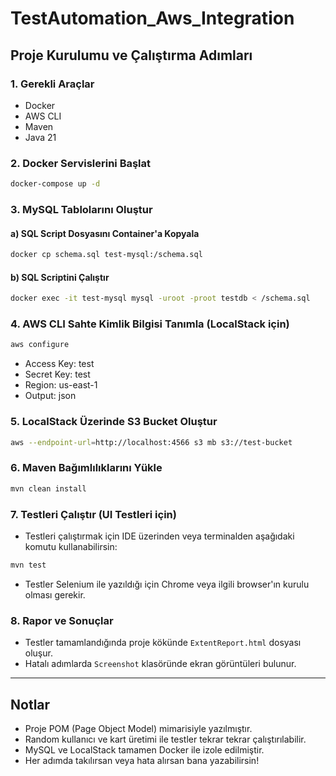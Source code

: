 # TestAutomation_Aws_Integration

## Proje Kurulumu ve Çalıştırma Adımları

### 1. Gerekli Araçlar
- Docker
- AWS CLI
- Maven
- Java 21

### 2. Docker Servislerini Başlat
```sh
docker-compose up -d
```

### 3. MySQL Tablolarını Oluştur

#### a) SQL Script Dosyasını Container'a Kopyala
```sh
docker cp schema.sql test-mysql:/schema.sql
```

#### b) SQL Scriptini Çalıştır
```sh
docker exec -it test-mysql mysql -uroot -proot testdb < /schema.sql
```

### 4. AWS CLI Sahte Kimlik Bilgisi Tanımla (LocalStack için)
```sh
aws configure
```
- Access Key: test
- Secret Key: test
- Region: us-east-1
- Output: json

### 5. LocalStack Üzerinde S3 Bucket Oluştur
```sh
aws --endpoint-url=http://localhost:4566 s3 mb s3://test-bucket
```

### 6. Maven Bağımlılıklarını Yükle
```sh
mvn clean install
```

### 7. Testleri Çalıştır (UI Testleri için)
- Testleri çalıştırmak için IDE üzerinden veya terminalden aşağıdaki komutu kullanabilirsin:
```sh
mvn test
```
- Testler Selenium ile yazıldığı için Chrome veya ilgili browser'ın kurulu olması gerekir.

### 8. Rapor ve Sonuçlar
- Testler tamamlandığında proje kökünde `ExtentReport.html` dosyası oluşur.
- Hatalı adımlarda `Screenshot` klasöründe ekran görüntüleri bulunur.

---

## Notlar
- Proje POM (Page Object Model) mimarisiyle yazılmıştır.
- Random kullanıcı ve kart üretimi ile testler tekrar tekrar çalıştırılabilir.
- MySQL ve LocalStack tamamen Docker ile izole edilmiştir.
- Her adımda takılırsan veya hata alırsan bana yazabilirsin! 